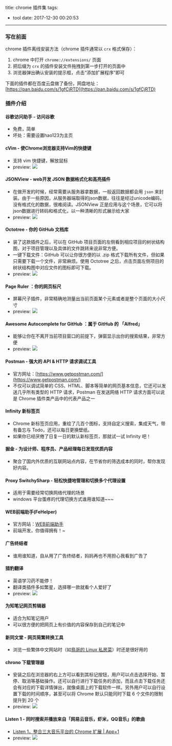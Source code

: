 title: chrome 插件集
tags:
  - tool
date: 2017-12-30 00:20:53
---
### 写在前面

chrome 插件离线安装方法（chrome 插件通常以 `crx` 格式保存）：
1. chrome 中打开 `chrome://extensions/` 页面
2. 把后缀为 `crx` 的插件安装文件拖拽到第一步打开的页面中
3. 浏览器弹出确认安装的提示框，点击“添加扩展程序”即可

下面的插件都在百度云盘做了备份，网盘地址：[https://pan.baidu.com/s/1gfCjRTD](https://pan.baidu.com/s/1gfCjRTD)

<!-- more -->

### 插件介绍
#### 谷歌访问助手 - **访问谷歌**
  + 免费，简单
  + 坏处：需要设置hao123为主页

#### cVim - 使Chrome浏览器支持Vim的快捷键
  + 支持 vim 快捷键，解放鼠标
  + preview:
    ![](https://pic3.zhimg.com/725af9c97caaa38a28a67f02abad4865_r.jpg)

#### JSONView - web开发 JSON 数据格式化和高亮插件
  + 在做开发的时候，经常需要从服务器拿数据，一般返回数据都会用 `json` 来封装。由于一些原因，从服务器端取得的json数据，往往是经过unicode编码，没有格式化的数据，很难阅读。JSONView 正是应用与这个场景，它可以将json数据进行转码和格式化，以一种清晰的形式展示给大家
  + preview:
    ![](https://images.cnblogs.com/cnblogs_com/hutaoer/2.JPG)

#### Octotree - 你的 GitHub 文档库
  + 装了这款插件之后，可以在 GitHub 项目页面的左侧看到相应项目的树状结构图，对于项目管理以及具体的文件跳转来说非常方便。
  + 一键下载文件：GitHub 可以让你很方便的以 .zip 格式下载所有文件，但如果只需要下载一个文件，非常麻烦。使用 Octotree 之后，点击页面左侧项目的树状结构图中对应文件的图标即可下载。
  + preview:
    ![](https://pic3.zhimg.com/50/e9420e572117c016241b8d59ad92f663_hd.jpg)

#### Page Ruler ：你的网页标尺
  + 屏幕尺子插件，非常精确地测量出当前页面某个元素或者是整个页面的大小尺寸
  + preview:
    ![](http://chromecj.com/Content/kindeditor/attached/image/20140917/20140917221507_1406.jpg)


#### Awesome Autocomplete for GitHub ：属于 GitHub 的 「Alfred」
  + 能够让你在不离开当前项目窗口的前提下，弹窗显示出你的搜索结果，非常方便
  + preview:
    ![](https://pic3.zhimg.com/50/f0e5e55e6aef53722b1f62a44f8af160_hd.jpg)

#### Postman - 强大的 API & HTTP 请求调试工具
  + 官方网址：[https://www.getpostman.com/](https://www.getpostman.com/)
  + 不仅可以调试简单的 CSS、HTML、脚本等简单的网页基本信息，它还可以发送几乎所有类型的 HTTP 请求，Postman 在发送网络 HTTP 请求方面可以说是 Chrome 插件类产品中的代表产品之一

#### Infinity 新标签页
  + Chrome 新标签页应用，重绘了几百个图标，支持自定义搜索，集成天气，带有备忘与 Todo，还可以每日更换壁纸。
  + 如果你已经厌倦了日复一日的默认新标签页，那就试一试 Infinity 吧！

#### 掘金 - 为设计师、程序员、产品经理每日发现优质内容
  + 聚合了国内外优质的互联网站点内容，在节省你的筛选成本的同时，帮你发现好内容。

#### Proxy SwitchySharp - 轻松快捷地管理和切换多个代理设置
  + 适用于需要经常切换网络代理的场景
  + windows 平台蛋疼的代理切换方式谁用谁知道~~~

#### WEB前端助手(FeHelper)
  + 官方网站：[WEB前端助手](https://www.baidufe.com/fehelper)
  + 前端开发，你值得拥有！~

#### 广告终结者
  + 谁用谁知道，自从用了广告终结者，妈妈再也不用担心我看到广告了

#### 猎豹翻译
  + 英语学习药不能停！
  + 翻译类插件多如繁星，选择哪一款就看个人爱好了
  + preview:
    ![](http://www.cnplugins.com/uploads/crximage/201606/www.cnplugins.com_dojgdllankdpofnmiiaodefbddmkjhna_1.jpg)

#### 为知笔记网页剪辑器
  + 适合为知笔记用户
  + 可以很方便的把网页上有价值的内容保存到自己的笔记中

#### 新同文堂 - 网页简繁转换工具
  + 浏览一些繁体中文网站时（如[鳥哥的 Linux 私房菜](http://linux.vbird.org/linux_basic/)）时还是很好用的

#### chrono 下载管理器
  + 安装之后在浏览器的右上方可以看到其标记按钮，用户可以点击选择开始、暂停、取消等基础操作。还可以自行进行下载任务的添加，而且点击下载任务还会有对应的下载详情弹出，就像桌面上的下载软件一样。另外用户可以自行设置下载的时间顺序，甚至可以将 Chrome 默认只能同时下载 6 个文件的限制提升到 20 个
  + preview:
    ![](http://chromecj.com/Content/kindeditor/attached/image/20170613/20170613180057_9843.jpg)

#### Listen 1 - 同时搜索并播放来自「网易云音乐，虾米，QQ音乐」的歌曲
  + [Listen 1，整合三大音乐平台的 Chrome 扩展 | App+1](https://sspai.com/post/34149)
  + preview:
    ![](https://cdn.sspai.com/attachment/origin/2016/05/09/326891.jpg)